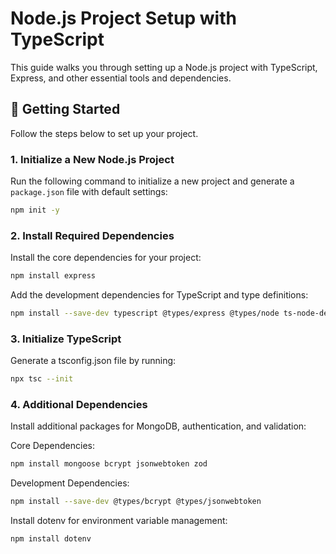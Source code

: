 # Node.js Project Setup with TypeScript

This guide walks you through setting up a Node.js project with TypeScript, Express, and other essential tools and dependencies.

## 🚀 Getting Started

Follow the steps below to set up your project.

### 1. Initialize a New Node.js Project

Run the following command to initialize a new project and generate a `package.json` file with default settings:

```bash
npm init -y
```

### 2. Install Required Dependencies

Install the core dependencies for your project:

```bash
npm install express
```

Add the development dependencies for TypeScript and type definitions:

```bash
npm install --save-dev typescript @types/express @types/node ts-node-dev
```

### 3. Initialize TypeScript

Generate a tsconfig.json file by running:

```bash
npx tsc --init
```

### 4. Additional Dependencies

Install additional packages for MongoDB, authentication, and validation:

Core Dependencies:

```bash
npm install mongoose bcrypt jsonwebtoken zod
```

Development Dependencies:

```bash
npm install --save-dev @types/bcrypt @types/jsonwebtoken
```

Install dotenv for environment variable management:

```bash
npm install dotenv
```

